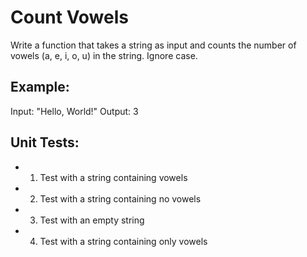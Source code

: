 # Count Vowels

Write a function that takes a string as input and counts the number of vowels (a, e, i, o, u) in the string. Ignore case.

## Example:

Input: "Hello, World!"
Output: 3

## Unit Tests:

- 1. Test with a string containing vowels
- 2. Test with a string containing no vowels
- 3. Test with an empty string
- 4. Test with a string containing only vowels
